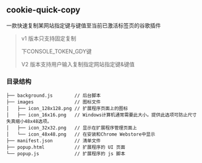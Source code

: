 ## cookie-quick-copy

一款快速复制某网站指定键与键值至当前已激活标签页的谷歌插件

> v1 版本只支持固定复制
>
> [广电云测试服]: console.dev.guangdianyun.tv
>
> 下CONSOLE_TOKEN_GDY键
>
> V2 版本支持用户输入复制指定网站指定键&键值

### 目录结构

```
├── background.js        // 后台脚本
├── images               // 图标文件
│   ├── icon_128x128.png // 扩展程序页面上的图标
│   ├── icon_16x16.png   // Windows计算机通常需要此大小。提供此选项可防止尺寸失真缩小48x48选项。
│   ├── icon_32x32.png   // 显示在扩展程序管理页面上
│   └── icon_48x48.png   // 在安装和Chrome Webstore中显示
├── manifest.json        // 清单文件
├── popup.html           // 扩展程序的 UI 页面
└── popup.js             // 扩展程序的 js 脚本
```



